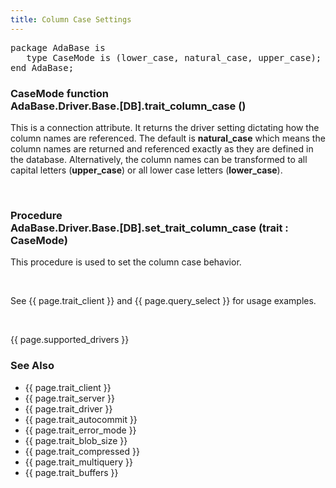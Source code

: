 ```yaml
---
title: Column Case Settings
---
```


<div class="leftside">
<pre class="code">
package AdaBase is
   type CaseMode is (lower_case, natural_case, upper_case);
end AdaBase;
</pre>
<h3>CaseMode function<br/>
AdaBase.Driver.Base.[DB].trait_column_case ()</h3>
<p>This is a connection attribute.  It returns the driver setting
dictating how the column names are referenced.  The default is
<b>natural_case</b> which means the column names are returned and referenced
exactly as they are defined in the database. Alternatively, the column names
can be transformed to all capital letters (<b>upper_case</b>) or all lower
case letters (<b>lower_case</b>).</p>
<br/>
<h3>Procedure<br/>
AdaBase.Driver.Base.[DB].set_trait_column_case (trait : CaseMode)</h3>
<p>This procedure is used to set the column case behavior.</p>
<br/>
<p class="caption">See {{ page.trait_client }} and {{ page.query_select }}
for usage examples.</p>
<br/>
<p>{{ page.supported_drivers }}</p>
</div>
<div class="sidenav">
  <h3>See Also</h3>
  <ul>
    <li>{{ page.trait_client }}</li>
    <li>{{ page.trait_server }}</li>
    <li>{{ page.trait_driver }}</li>
    <li>{{ page.trait_autocommit }}</li>
    <li>{{ page.trait_error_mode }}</li>
    <li>{{ page.trait_blob_size }}</li>
    <li>{{ page.trait_compressed }}</li>
    <li>{{ page.trait_multiquery }}</li>
    <li>{{ page.trait_buffers }}</li>
  </ul>
</div>
